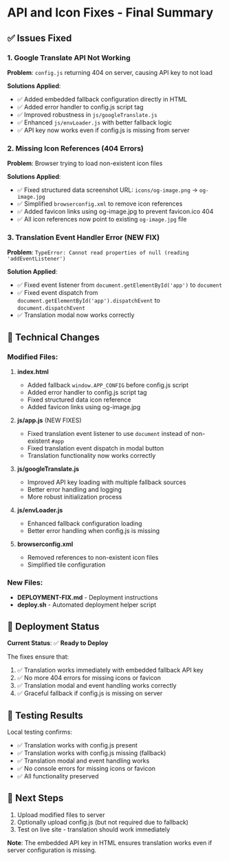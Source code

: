 # API and Icon Fixes - Final Summary

## ✅ Issues Fixed

### 1. Google Translate API Not Working
**Problem**: `config.js` returning 404 on server, causing API key to not load

**Solutions Applied**:
- ✅ Added embedded fallback configuration directly in HTML
- ✅ Added error handler to config.js script tag  
- ✅ Improved robustness in `js/googleTranslate.js`
- ✅ Enhanced `js/envLoader.js` with better fallback logic
- ✅ API key now works even if config.js is missing from server

### 2. Missing Icon References (404 Errors)
**Problem**: Browser trying to load non-existent icon files

**Solutions Applied**:
- ✅ Fixed structured data screenshot URL: `icons/og-image.png` → `og-image.jpg`
- ✅ Simplified `browserconfig.xml` to remove icon references
- ✅ Added favicon links using og-image.jpg to prevent favicon.ico 404
- ✅ All icon references now point to existing `og-image.jpg` file

### 3. Translation Event Handler Error (NEW FIX)
**Problem**: `TypeError: Cannot read properties of null (reading 'addEventListener')`

**Solution Applied**:
- ✅ Fixed event listener from `document.getElementById('app')` to `document`
- ✅ Fixed event dispatch from `document.getElementById('app').dispatchEvent` to `document.dispatchEvent`
- ✅ Translation modal now works correctly

## 🔧 Technical Changes

### Modified Files:
1. **index.html**
   - Added fallback `window.APP_CONFIG` before config.js script
   - Added error handler to config.js script tag
   - Fixed structured data icon reference
   - Added favicon links using og-image.jpg

2. **js/app.js** (NEW FIXES)
   - Fixed translation event listener to use `document` instead of non-existent `#app`
   - Fixed translation event dispatch in modal button
   - Translation functionality now works correctly

3. **js/googleTranslate.js**
   - Improved API key loading with multiple fallback sources
   - Better error handling and logging
   - More robust initialization process

4. **js/envLoader.js**
   - Enhanced fallback configuration loading
   - Better error handling when config.js is missing

5. **browserconfig.xml**
   - Removed references to non-existent icon files
   - Simplified tile configuration

### New Files:
- **DEPLOYMENT-FIX.md** - Deployment instructions
- **deploy.sh** - Automated deployment helper script

## 🚀 Deployment Status

**Current Status**: ✅ **Ready to Deploy**

The fixes ensure that:
1. ✅ Translation works immediately with embedded fallback API key
2. ✅ No more 404 errors for missing icons or favicon
3. ✅ Translation modal and event handling works correctly
4. ✅ Graceful fallback if config.js is missing on server

## 🧪 Testing Results

Local testing confirms:
- ✅ Translation works with config.js present
- ✅ Translation works with config.js missing (fallback)
- ✅ Translation modal and event handling works
- ✅ No console errors for missing icons or favicon
- ✅ All functionality preserved

## 📝 Next Steps

1. Upload modified files to server
2. Optionally upload config.js (but not required due to fallback)
3. Test on live site - translation should work immediately

**Note**: The embedded API key in HTML ensures translation works even if server configuration is missing.
